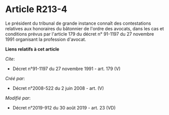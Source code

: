 # Article R213-4

Le président du tribunal de grande instance connaît des contestations relatives aux honoraires du bâtonnier de l'ordre des
avocats, dans les cas et conditions prévus par l'article 179 du décret n° 91-1197 du 27 novembre 1991 organisant la
profession d'avocat.

**Liens relatifs à cet article**

_Cite_:

  - Décret n°91-1197 du 27 novembre 1991 - art. 179 (V)

_Créé par_:

  - Décret n°2008-522 du 2 juin 2008 - art. (V)

_Modifié par_:

  - Décret n°2019-912 du 30 août 2019 - art. 23 (VD)
